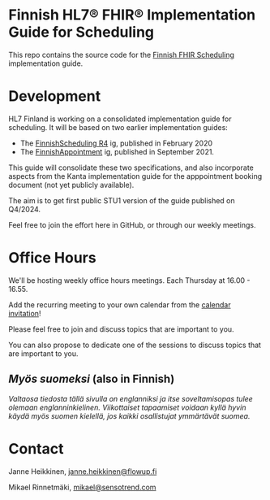 # Finnish HL7® FHIR® Implementation Guide for Scheduling

This repo contains the source code for the
[Finnish FHIR Scheduling](https://hl7.fi/fhir/finnish-scheduling/) implementation guide.


# Development

HL7 Finland is working on a consolidated implementation guide for scheduling. It will be based on
two earlier implementation guides:

* The [FinnishScheduling R4](https://simplifier.net/finnishschedulingr4) ig, published in February
  2020
* The [FinnishAppointment](https://simplifier.net/finnishappointment) ig, published in September
  2021.

This guide will consolidate these two specifications, and also incorporate aspects from the
Kanta implementation guide for the apppointment booking document (not yet publicly available).

The aim is to get first public STU1 version of the guide published on Q4/2024.

Feel free to join the effort here in GitHub, or through our weekly meetings.


# Office Hours

We'll be hosting weekly office hours meetings. Each Thursday at 16.00 - 16.55.

Add the recurring meeting to your own calendar from the
[calendar invitation](https://calendar.app.google/cor5GG6yL4S3rAvq7)!

Please feel free to join and discuss topics that are important to you.

You can also propose to dedicate one of the sessions to discuss topics that are important to you.

## *Myös suomeksi* (also in Finnish)

*Valtaosa tiedosta tällä sivulla on englanniksi ja itse soveltamisopas tulee olemaan englanninkielinen. Viikottaiset tapaamiset voidaan kyllä hyvin käydä myös suomen kielellä, jos kaikki osallistujat ymmärtävät suomea.*


# Contact

Janne Heikkinen, janne.heikkinen@flowup.fi

Mikael Rinnetmäki, mikael@sensotrend.com
